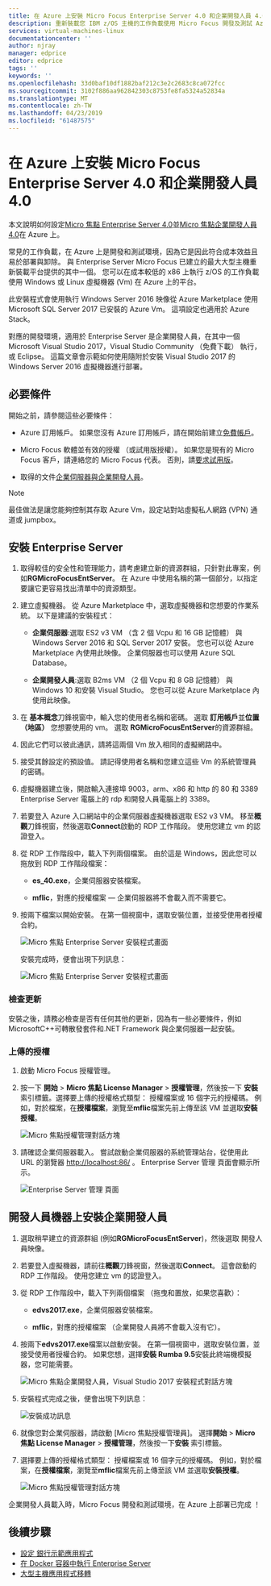 ```yaml
---
title: 在 Azure 上安裝 Micro Focus Enterprise Server 4.0 和企業開發人員 4.0 |Microsoft Docs
description: 重新裝載您 IBM z/OS 主機的工作負載使用 Micro Focus 開發及測試 Azure 虛擬機器 (Vm) 上的環境。
services: virtual-machines-linux
documentationcenter: ''
author: njray
manager: edprice
editor: edprice
tags: ''
keywords: ''
ms.openlocfilehash: 33d0baf10df1882baf212c3e2c2683c8ca072fcc
ms.sourcegitcommit: 3102f886aa962842303c8753fe8fa5324a52834a
ms.translationtype: MT
ms.contentlocale: zh-TW
ms.lasthandoff: 04/23/2019
ms.locfileid: "61487575"
---
```

# <a name="install-micro-focus-enterprise-server-40-and-enterprise-developer-40-on-azure"></a>在 Azure 上安裝 Micro Focus Enterprise Server 4.0 和企業開發人員 4.0

本文說明如何設定[Micro 焦點 Enterprise Server 4.0](https://www.microfocus.com/documentation/enterprise-developer/es30/)並[Micro 焦點企業開發人員 4.0](https://www.microfocus.com/documentation/enterprise-developer/ed_30/)在 Azure 上。

常見的工作負載，在 Azure 上是開發和測試環境，因為它是因此符合成本效益且易於部署與卸除。 與 Enterprise Server Micro Focus 已建立的最大大型主機重新裝載平台提供的其中一個。 您可以在成本較低的 x86 上執行 z/OS 的工作負載使用 Windows 或 Linux 虛擬機器 (Vm) 在 Azure 上的平台。

此安裝程式會使用執行 Windows Server 2016 映像從 Azure Marketplace 使用 Microsoft SQL Server 2017 已安裝的 Azure Vm。 這項設定也適用於 Azure Stack。

對應的開發環境，適用於 Enterprise Server 是企業開發人員，在其中一個 Microsoft Visual Studio 2017，Visual Studio Community （免費下載） 執行，或 Eclipse。 這篇文章會示範如何使用隨附於安裝 Visual Studio 2017 的 Windows Server 2016 虛擬機器進行部署。

## <a name="prerequisites"></a>必要條件

開始之前，請參閱這些必要條件：

- Azure 訂用帳戶。 如果您沒有 Azure 訂用帳戶，請在開始前建立[免費帳戶](https://azure.microsoft.com/free/?WT.mc_id=A261C142F)。

- Micro Focus 軟體並有效的授權 （或試用版授權）。 如果您是現有的 Micro Focus 客戶，請連絡您的 Micro Focus 代表。 否則，請[要求試用版](https://www.microfocus.com/products/enterprise-suite/enterprise-server/trial/)。

- 取得的文件[企業伺服器與企業開發人員](https://www.microfocus.com/documentation/enterprise-developer/#")。

> [!NOTE]
> 最佳做法是讓您能夠控制其存取 Azure Vm，設定站對站虛擬私人網路 (VPN) 通道或 jumpbox。

## <a name="install-enterprise-server"></a>安裝 Enterprise Server

1. 取得較佳的安全性和管理能力，請考慮建立新的資源群組，只針對此專案，例如**RGMicroFocusEntServer**。 在 Azure 中使用名稱的第一個部分，以指定要讓它更容易找出清單中的資源類型。

2. 建立虛擬機器。 從 Azure Marketplace 中，選取虛擬機器和您想要的作業系統。 以下是建議的安裝程式：

    - **企業伺服器**:選取 ES2 v3 VM （含 2 個 Vcpu 和 16 GB 記憶體） 與 Windows Server 2016 和 SQL Server 2017 安裝。 您也可以從 Azure Marketplace 內使用此映像。 企業伺服器也可以使用 Azure SQL Database。

    - **企業開發人員**:選取 B2ms VM （2 個 Vcpu 和 8 GB 記憶體） 與 Windows 10 和安裝 Visual Studio。 您也可以從 Azure Marketplace 內使用此映像。

3. 在 **基本概念**刀鋒視窗中，輸入您的使用者名稱和密碼。 選取 **訂用帳戶**並**位置 （地區）** 您想要使用的 vm。 選取  **RGMicroFocusEntServer**的資源群組。

4. 因此它們可以彼此通訊，請將這兩個 Vm 放入相同的虛擬網路中。

5. 接受其餘設定的預設值。 請記得使用者名稱和您建立這些 Vm 的系統管理員的密碼。

6. 虛擬機器建立後，開啟輸入連接埠 9003，arm、x86 和 http 的 80 和 3389 Enterprise Server 電腦上的 rdp 和開發人員電腦上的 3389。

7. 若要登入 Azure 入口網站中的企業伺服器虛擬機器選取 ES2 v3 VM。 移至**概觀**刀鋒視窗，然後選取**Connect**啟動的 RDP 工作階段。 使用您建立 vm 的認證登入。

8. 從 RDP 工作階段中，載入下列兩個檔案。 由於這是 Windows，因此您可以拖放到 RDP 工作階段檔案：

    - **es\_40.exe**，企業伺服器安裝檔案。

    - **mflic**，對應的授權檔案 — 企業伺服器將不會載入而不需要它。

9. 按兩下檔案以開始安裝。 在第一個視窗中，選取安裝位置，並接受使用者授權合約。

     ![Micro 焦點 Enterprise Server 安裝程式畫面](media/01-enterprise-server.png)

     安裝完成時，便會出現下列訊息：

     ![Micro 焦點 Enterprise Server 安裝程式畫面](media/02-enterprise-server.png)

### <a name="check-for-updates"></a>檢查更新

安裝之後，請務必檢查是否有任何其他的更新，因為有一些必要條件，例如 MicrosoftC++可轉散發套件和.NET Framework 與企業伺服器一起安裝。

### <a name="upload-the-license"></a>上傳的授權

1. 啟動 Micro Focus 授權管理。

2. 按一下 **開始** \> **Micro 焦點 License Manager** \> **授權管理**，然後按一下 **安裝**  索引標籤。選擇要上傳的授權格式類型： 授權檔案或 16 個字元的授權碼。 例如，對於檔案，在**授權檔案**，瀏覽至**mflic**檔案先前上傳至該 VM 並選取**安裝授權**。

     ![Micro 焦點授權管理對話方塊](media/03-enterprise-server.png)

3. 請確認企業伺服器載入。 嘗試啟動企業伺服器的系統管理站台，從使用此 URL 的瀏覽器 <http://localhost:86/> 。 Enterprise Server 管理 頁面會顯示所示。

     ![Enterprise Server 管理 頁面](media/04-enterprise-admin.png)

## <a name="install-enterprise-developer-on-the-developer-machine"></a>開發人員機器上安裝企業開發人員

1. 選取稍早建立的資源群組 (例如**RGMicroFocusEntServer**)，然後選取 開發人員映像。

2. 若要登入虛擬機器，請前往**概觀**刀鋒視窗，然後選取**Connect**。 這會啟動的 RDP 工作階段。 使用您建立 vm 的認證登入。

3. 從 RDP 工作階段中，載入下列兩個檔案 （拖曳和置放，如果您喜歡）：

    - **edvs2017.exe**，企業伺服器安裝檔案。

    - **mflic**，對應的授權檔案 （企業開發人員將不會載入沒有它）。

4. 按兩下**edvs2017.exe**檔案以啟動安裝。 在第一個視窗中，選取安裝位置，並接受使用者授權合約。 如果您想，選擇**安裝 Rumba 9.5**安裝此終端機模擬器，您可能需要。

     ![Micro 焦點企業開發人員，Visual Studio 2017 安裝程式對話方塊](media/04-enterprise-server.png)

5. 安裝程式完成之後，便會出現下列訊息：

     ![安裝成功訊息](media/05-enterprise-server.png)

6. 就像您對企業伺服器，請啟動 [Micro 焦點授權管理員]。 選擇**開始** \> **Micro 焦點 License Manager** \> **授權管理**，然後按一下**安裝** 索引標籤。

7. 選擇要上傳的授權格式類型： 授權檔案或 16 個字元的授權碼。 例如，對於檔案，在**授權檔案**，瀏覽至**mflic**檔案先前上傳至該 VM 並選取**安裝授權**。

     ![Micro 焦點授權管理對話方塊](/edia/07-enterprise-server.png)

企業開發人員載入時，Micro Focus 開發和測試環境，在 Azure 上部署已完成 ！

## <a name="next-steps"></a>後續步驟

- [設定 銀行示範應用程式](./demo.md)
- [在 Docker 容器中執行 Enterprise Server](./run-enterprise-server-container.md)
- [大型主機應用程式移轉](/azure/architecture/cloud-adoption/infrastructure/mainframe-migration/application-strategies)
